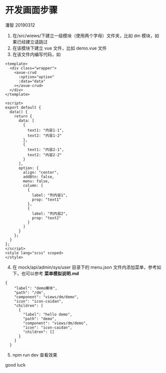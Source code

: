 # 开发画面步骤

潘智 20190312

1. 在/src/wiews/下建立一级模块（使用两个字母）文件夹，比如 dm 模块，如果已经建立请跳过
2. 在该模块下建立 vue 文件，比如 demo.vue 文件
3. 在该文件内编写代码，如

```
<template>
  <div class="wrapper">
    <avue-crud
      :option="option"
      :data="data"
    ></avue-crud>
  </div>
</template>

<script>
export default {
  data() {
    return {
      data: [
        {
          text1: "内容1-1",
          text2: "内容1-2"
        },
        {
          text1: "内容2-1",
          text2: "内容2-2"
        }
      ],
      option: {
        align: "center",
        addBtn: false,
        menu: false,
        column: [
          {
            label: "列内容1",
            prop: "text1"
          },
          {
            label: "列内容2",
            prop: "text2"
          }
        ]
      }
    };
  }
};
</script>
<style lang="scss" scoped>
</style>
```

4. 在 mock/api/admin/sys/user 目录下的 menu.json 文件内添加菜单，参考如下，也可以参考 **菜单模拟说明.md**

```
{
    "label": "demo模块",
    "path": "/dm",
    "component": "views/dm/demo",
    "icon": "icon-caidan",
    "children": [
      {
        "label": "hello demo",
        "path": "demo",
        "component": "views/dm/demo",
        "icon": "icon-caidan",
        "children": []
      }
    ]
  }
```

5. npm run dev 查看效果

good luck
